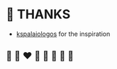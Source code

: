 # 🙏 THANKS

* [kspalaiologos](https://github.com/kspalaiologos) for the inspiration

## 🦄 🌈 ❤️ 💛 💚 💙 🤍 🖤
